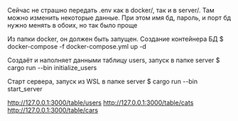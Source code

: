 Сейчас не страшно передать .env как в docker/, так и в server/. Там можно изменить некоторые данные. При этом имя бд, пароль, и порт бд нужно менять в обоих, но так было проще

Из папки docker, он должен быть запущен. Создание контейнера БД
$ docker-compose -f docker-compose.yml up -d

Создаёт и наполняет данными таблицу users, запуск в папке server
$ cargo run --bin initialize_users

Старт сервера, запуск из WSL в папке server
$ cargo run --bin start_server

http://127.0.0.1:3000/table/users
http://127.0.0.1:3000/table/cats
http://127.0.0.1:3000/table/cars